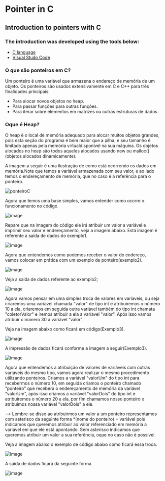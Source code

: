 # Pointer in C

## Introduction to pointers with C

### The introduction was developed using the tools below:

* [C language](https://docs.microsoft.com/pt-br/cpp/c-language/?view=msvc-170)
* [Visual Studo Code](https://code.visualstudio.com/)

### O que são ponteiros em C?

Um ponteiro é uma variável que armazena o endereço de memória de um objeto. Os ponteiros são usados extensivamente em C e C++ para três finalidades principais: 

* Para alocar novos objetos no heap.
* Para passar funções para outras funções. 
* Para iterar sobre elementos em matrizes ou outras estruturas de dados.

### Oque é Heap?

O heap é o local de memória adequado para alocar muitos objetos grandes, pois esta seção do programa é bem maior que a pilha, e seu tamanho é limitado apenas pela memória virtualdisponível na sua máquina. 
Os objetos alocados no heap são todos aqueles alocados usando new ou malloc() (objetos alocados dinamicamente).

A imagem a seguir é uma ilustração de como está ocorrendo os dados em memória.Note que temos a variável armazenada com seu valor, e ao lado temos o endereçamento
de memória, que no caso é a referência para o ponteiro.

![ponteiroC](https://user-images.githubusercontent.com/66280255/188481974-074c52fe-f671-40e0-badf-84019591b052.PNG)

Agora que temos uma base simples, vamos entender como ocorre o funcionamento no código. 

![image](https://user-images.githubusercontent.com/66280255/188482042-38ca954a-d2a6-4089-86b7-034b06fd7c76.png)

Repare que na imagem do código ele irá atribuir um valor a variável e imprimir seu valor e endereçamento, veja a imagem abaixo.
Está imagem é referente a saída de dados do exemplo1.

![image](https://user-images.githubusercontent.com/66280255/188482793-518b8063-89c3-4631-8556-f39a8d1eb4f7.png)

Agora que entendemos como podemos receber o valor do endereço, vamos colocar em prática com um exemplo de ponteiro(exemplo2).

![image](https://user-images.githubusercontent.com/66280255/188488656-7a95c920-2db6-4cd5-9a69-bd31c695ec93.png)

Veja a saída de dados referente ao exemplo2;

![image](https://user-images.githubusercontent.com/66280255/188489150-7be50ceb-53f4-4172-b9a0-f1945d4f0e0c.png)

Agora vamos pensar em uma simples troca de valores em variaveis, ou seja criaremos uma varíavel chamada "valor" de tipo int e atribuiremos o número 10 a ela,
criaremos em seguida outra variável também do tipo int chamata "coletorValor" e iremos atribuir a ela a varíavel "valor". Após isso vamos atribuir o número 30 a variável "valor".

Veja na imagem abaixo como ficará em código(Exemplo3).

![image](https://user-images.githubusercontent.com/66280255/188491506-f41b4f9b-46ce-47e5-8678-e7601bd448b6.png)

A impressão de dados ficará conforme a imagem a seguir(Exemplo3).

![image](https://user-images.githubusercontent.com/66280255/188491544-0612ea33-9aea-4452-965f-59a3f0dc56a0.png)

Agora que entendemos a atribuição de valores de variáveis com outras variáveis do mesmo tipo, vamos agora realizar o mesmo procedimento utilizando ponteiros.
Criamos a variável "valorUm" do tipo int para recebermos o número 10, em seguida criamos o ponteiro chamado "ponteiro" que recebera o endereçamento de memória da variável "valorUm", após isso criamos a variável "valorDois" do tipo int e atribuiremos o número 20 a ela, por fim chamamos nosso ponteiro e atribuimos nossa variável "valorDois" a ele.

--> Lembre-se disso ao atribuirmos um valor a um ponteiro representamos com asterisco da seguinte forma *(nome do ponteiro) = variável pois indicamos que queremos atribuir ao valor referenciado em memória a variável em que ele está apontando. Sem asterisco indicamos que queremos atribuir um valor a sua referência, oque no caso não é possível.

Veja a imagem abaixo o exemplo de código abaixo como ficará essa troca.

![image](https://user-images.githubusercontent.com/66280255/188493699-cf386bc8-8fc0-49ff-b794-7b6a1475598f.png)

A saída de dados ficará da seguinte forma.

![image](https://user-images.githubusercontent.com/66280255/188493789-21c2e4e1-6519-4cb2-87e5-9d60595a8771.png)

